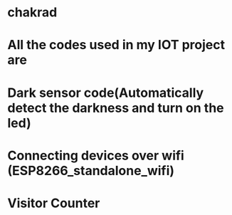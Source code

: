 # chakrad
# All the codes used in my IOT project are
# Dark sensor code(Automatically detect the darkness and turn on the led)
# Connecting devices over wifi (ESP8266_standalone_wifi)
# Visitor Counter

